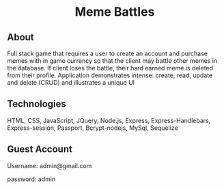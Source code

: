 <h1 align="center">Meme Battles</h1>
<h2>About</h2>
<p>Full stack game that requires a user to create an account and purchase memes with in game currency so that the client may battle other memes in the database. If client loses the battle, their hard earned meme is deleted from their profile. Application demonstrates intense: create, read, update and delete (CRUD) and illustrates a unique UI</p>


<h2>Technologies</h2>
<p>HTML, CSS, JavaScript, JQuery, Node.js, Express, Express-Handlebars, Express-session, Passport, Bcrypt-nodejs, MySql, Sequelize</p>

<h2>Guest Account</h2>
<p>Username: admin@gmail.com</p>
<p>password: admin</p>
